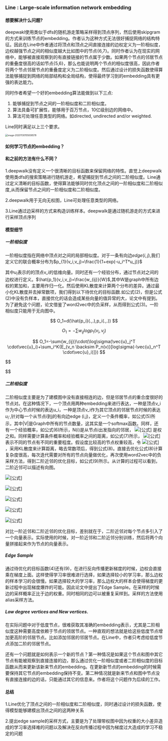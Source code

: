 ### Line : Large-scale information network embedding

#### 想要解决什么问题?

deepwakl使用类似于dfs的随机游走策略采样得到顶点序列，然后使用skipgram的方式来训练节点的embedding。作者认为这种方式无法很好捕捉网络的结构特征。因此在Line中作者通过将顶点和顶点之间直接连接的边权定义为一阶相似度，边权越强节点之间的相似度越大比如图中的节点{6,7}。同时作者认为在现实的网络中，能够被直接观察到的有直接链接的节点属于少数。如果两个节点的邻居节点的重叠度很高的话如节点{5,6}，那么也能说明两个节点的相似度很高，因此作者将两个节点邻居节点的重叠度定义为二阶相似度。然后通过设计的损失函数使得算法能够捕捉到网络的局部结构和全局结构，使得最终学习到的embedding具有更强的表达能力。

同时作者希望一个好的embedding算法能做到以下三点:

1. 能够捕捉到节点之间的一阶相似度和二阶相似度。
2. 算法具备可扩展性，能够用于百万节点，10亿级别边的网络中。
3. 算法可处理任意类型的网络。如directed, undirected and/or weighted.

Line同时满足以上三个要求。

<img src="/Users/eason/Library/Application Support/typora-user-images/image-20201130155008578.png" alt="image-20201130155008578" style="zoom:50%;" />

#### 如何学习节点的embedding？





#### 和之前的方法有什么不同？

1.deepwalk没有定义一个很清晰的目标函数来保留网络的特性。直觉上deepwalk使用类dfs的搜索策略进行随机游走，希望捕捉到节点之间的二阶相似度。Line通过定义清晰的目标函数，使得算法能够同时优化顶点之间的一阶相似度和二阶相似度,从而保留节点之间的一阶相似度和二阶相似度。

2.deepwalk用于无向无权图，Line可处理任意类型的网络。

3.Line通过边采样的方式来构造训练样本。deepwalk是通过随机游走的方式来进行采样顶点序列

#### 模型细节

##### 一阶相似度

一阶相似度指在网络中顶点对之间的局部相似度。对于一条有向边$edge(i,j)$,我们定义它的联合概率分布为$p_{1}(v_i,v_j)=\frac{1}{1+exp(-u_i^T*u_j)}$

其中$u_i$表示的的顶点v_i的低维向量。同时还有一个经验分布，通过节点对之间的边权进行定义。$\hat{p_1}(v_i,v_j)=\frac{w_{ij}}{W}$,其中W是graph中所有边权的累加和，主要用作归一化。然后使用KL散度来计算两个分布的差异。通过最小化KL散度并去掉常数项，我们得到以下待优化的目标函数.如公式(2)，但是公式(2)中没有负样本，直接优化的话会造成某些向量的值异常的大，论文中有提到。为了避免这个问题，论文借鉴了word2vec中的负采样，从而得到公式(3)。一阶相似度只能用于无向图中。


$$
O_1=d(\hat{p_i}(.,.),p_i(.,.))
$$

$$
O_1=-\sum{w_{ij}}logp_1(v_i,v_j)
$$

$$
O_1=-\sum{w_{ij}}\cdot(\log\sigma(\vec{u}_j^T \cdot\vec{u}_i)+\sum_i^K{E_{v_n \backsim P_n(v)}[log\sigma(-\vec{u}_n^T \cdot\vec{u}_i)]})
$$

$$

$$



##### 二阶相似度

二阶相似度主要是为了建模图中没有直接相连的边，但是邻居节点的重合度很好的节点对。在这种情况下，一个顶点用两种embedding来进行表达，一种是顶点v_i作为中心节点时候的表达u_i，一种是顶点v_i作为其它顶点的邻居节点时候的表达$u_i^{,}$,针对每一个从节点i到j的有向边edge (i,j)，定义一个条件概率，如公式(5)所示，其中|V|是Graph中所有的节点数量，这其实是一个softmax函数。同样，还有一个经验概率，如公式(6)所示，N(i)是从节点i出发指向的邻居， ![[公式]](https://www.zhihu.com/equation?tex=d_i) 是权之和。同样需要计算条件概率和经验概率之间的距离，如公式(7)所示， ![[公式]](https://www.zhihu.com/equation?tex=%5Clambda_i) 表示不同的节点有不同的重要程度。假设度比较高的节点权重较高，令 ![[公式]](https://www.zhihu.com/equation?tex=%5Clambda_i%3Dd_i) ，采用KL散度来计算距离，略去常数项后，得到公式(8)。直接去优化公式(8)计算复杂度很高，每次迭代需要对所有的节点向量做优化，再次使用word2vec中的负采样方法，得到二阶近邻的优化目标，如公式(9)所示。从计算的过程可以看到，二阶近邻可以描述有向图。

![[公式]](https://www.zhihu.com/equation?tex=p_2%28v_j%7Cv_i%29%3D%5Cfrac+%7Bexp%28u_i+%5Ccdot+u_j%27%29%7D+%7B%5Csum_%7Bk%3D1%7D%5E%7B%7CV%7C%7D+exp%28u_i+%5Ccdot+u_k%27%29%7D+++++++%5Ctag%7B5%7D)

![[公式]](https://www.zhihu.com/equation?tex=%5Chat+p_2%28v_j%7Cv_i%29%3D%5Cfrac+%7Bw_%7Bij%7D%7D+%7Bd_i%7D%2C++++d_i%3D%5Csum_%7Bk%5Cin+N%28i%29%7Dw_%7Bik%7D++++++%5Ctag%7B6%7D)

![[公式]](https://www.zhihu.com/equation?tex=O_2%3D%5Csum%5Clambda_i+d%28%5Chat+p_2%28%5Ccdot+%7Cv_i%29%2C+p_2%28%5Ccdot%7Cv_i%29%29++++++++++%5Ctag%7B7%7D)

![[公式]](https://www.zhihu.com/equation?tex=O_2%3D-%5Csum+w_%7Bij%7Dlogp_2%28v_j%7Cv_i%29++++++++++++++++++++%5Ctag%7B8%7D)

![[公式]](https://www.zhihu.com/equation?tex=O_2%3D-%5Csum+w_%7Bij%7D+%5Ccdot+%28log%5Csigma%28u_i%2C+u_j%27%29+%2B+%5Csum+E_%7Bv_n%5Csim+P_n%28v%29%7D%5Blog+%5Csigma%28u_i%2C+-u_n%27%29%5D%29+++++%5Ctag%7B9%7D)

对比一阶近邻和二阶近邻的优化目标，差别就在于，二阶近邻对每个节点多引入了一个向量表示。实际使用的时候，对一阶近邻和二阶近邻分别训练，然后将两个向量拼接起来作为节点的向量表示。

##### Edge Sample

通过待优化的目标函数(4)还有(9)，在进行反向传播更新梯度的时候，边权会直接乘在梯度上面。这样使得学习率很难进行选择，如果选择较小的学习率，那么边权的样本学习的会很慢。如果选择较大的学习率，那么边权大的样本会使得梯度的更新过程中出现梯度爆炸的可能。因此论文中提出了Edge Sample。在采样的时候边的采样概率正比于边的权重。同时相同的边可以被重复采样到。采样的方法使用alias采样方法。

#####  Low degree vertices and New vertices.

在实际问题中对于低度节点，很难获取其准确的embedding表示，尤其是二阶相似度这种需要高度依赖于节点的领居节点。一种直观的想法就是给这些低度节点增加更高阶的邻居节点。比如添加邻居的邻居节点。在Line中，作者只考虑给低度节点添加二阶的邻居节点。

还有一个问题就是如何表示一个新的节点？第一种情况是如果这个节点和图中其它节点有能被观察到直接连接的边，那么通过优化一阶相似度或者二阶相似度的目标函数从而来更新该新来节点的embedding。在更新新节点的embedding的时候需要保持其它节点的embedding保持不变。第二种情况就是新来节点和图中节点没有直接连接的边的话，只能通过其它的信息来。作者将这个问题作为后续的工作。

#### 总结

1.Line优化了顶点之间的一阶相似度和二阶相似度，同时通过设计的损失函数，使得模型能够建模出顶点之间的这两种关系

2.提出edge sample的采样方式，主要是为了处理带权图中因为权重的大小差异造成的学习率选择难的问题以及解决在反向传播过程中因为梯度过大造成的学习不稳定的问题

